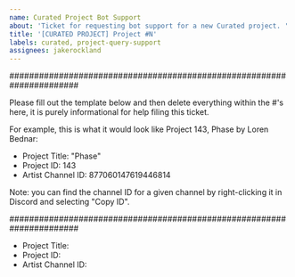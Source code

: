 ```yaml
---
name: Curated Project Bot Support
about: 'Ticket for requesting bot support for a new Curated project. '
title: '[CURATED PROJECT] Project #N'
labels: curated, project-query-support
assignees: jakerockland
---
```


######################################################################

Please fill out the template below and then delete everything within the #'s here, it is purely informational for help filing this ticket.

For example, this is what it would look like Project 143, Phase by Loren Bednar:

- Project Title: "Phase"
- Project ID: 143
- Artist Channel ID: 877060147619446814

Note: you can find the channel ID for a given channel by right-clicking it in Discord and selecting "Copy ID".

######################################################################

- Project Title:
- Project ID:
- Artist Channel ID:
